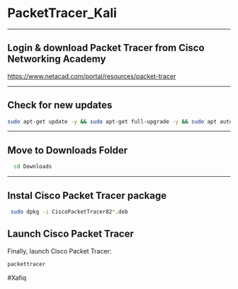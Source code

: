 # PacketTracer_Kali

---


## Login & download Packet Tracer from Cisco Networking Academy 

  https://www.netacad.com/portal/resources/packet-tracer

---

## Check for new updates 

```bash
sudo apt-get update -y && sudo apt-get full-upgrade -y && sudo apt autoremove -y
```

---

## Move to Downloads Folder

```bash
  cd Downloads
```

---

## Instal Cisco Packet Tracer package


```bash
 sudo dpkg -i CiscoPacketTracer82*.deb
``` 
 

## Launch Cisco Packet Tracer

Finally, launch Cisco Packet Tracer:

```bash
packettracer
```


#Xafiq
